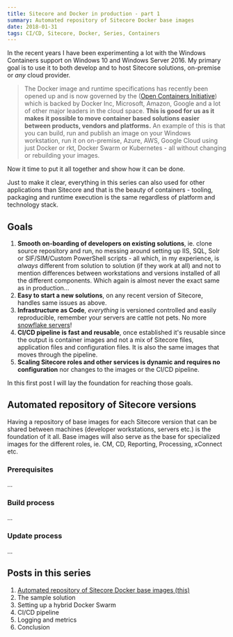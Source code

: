 ```yaml
---
title: Sitecore and Docker in production - part 1
summary: Automated repository of Sitecore Docker base images
date: 2018-01-31
tags: CI/CD, Sitecore, Docker, Series, Containers
---
```

In the recent years I have been experimenting a lot with the Windows Containers support on Windows 10 and Windows Server 2016. My primary goal is to use it to both develop and to host Sitecore solutions, on-premise or *any* cloud provider.

>The Docker image and runtime specifications has recently been opened up and is now governed by the ([Open Containers Initiative](https://www.opencontainers.org/)) which is backed by Docker Inc, Microsoft, Amazon, Google and a lot of other major leaders in the cloud space. **This is good for us as it makes it possible to move container based solutions easier between products, vendors and platforms.** An example of this is that you can build, run and publish an image on your Windows workstation, run it on on-premise, Azure, AWS, Google Cloud using just Docker or rkt, Docker Swarm or Kubernetes - all without changing or rebuilding your images.

Now it time to put it all together and show how it can be done.

Just to make it clear, everything in this series can also used for other applications than Sitecore and that is the beauty of containers - tooling, packaging and runtime execution is the same regardless of platform and technology stack.

## Goals

1. **Smooth on-boarding of developers on existing solutions**, ie. clone source repository and run, no messing around setting up IIS, SQL, Solr or SIF/SIM/Custom PowerShell scripts - all which, in my experience, is *always* different from solution to solution (if they work at all) and not to mention differences between workstations and versions installed of all the different components. Which again is almost never the exact same as in production...
1. **Easy to start a new solutions**, on any recent version of Sitecore, handles same issues as above.
1. **Infrastructure as Code**, *everything* is versioned controlled and easily reproducible, remember your servers are cattle not pets. No more [snowflake servers](https://martinfowler.com/bliki/SnowflakeServer.html)!
1. **CI/CD pipeline is fast and reusable**, once established it's reusable since the output is container images and not a mix of Sitecore files, application files and configuration files. It is also the same images that moves through the pipeline.
1. **Scaling Sitecore roles and other services is dynamic and requires no configuration** nor changes to the images or the CI/CD pipeline.

In this first post I will lay the foundation for reaching those goals.

## Automated repository of Sitecore versions

Having a repository of base images for each Sitecore version that can be shared between machines (developer workstations, servers etc.) is the foundation of it all. Base images will also serve as the base for specialized images for the different roles, ie. CM, CD, Reporting, Processing, xConnect etc.

### Prerequisites

...

### Build process

...

### Update process

...

## Posts in this series

1. [Automated repository of Sitecore Docker base images (this)](/posts/sitecore-and-docker-in-production-part-1)
1. The sample solution
1. Setting up a hybrid Docker Swarm
1. CI/CD pipeline
1. Logging and metrics
1. Conclusion
